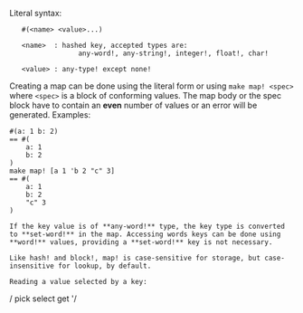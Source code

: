 Literal syntax:
```
   #(<name> <value>...)

   <name>  : hashed key, accepted types are:
                 any-word!, any-string!, integer!, float!, char!

   <value> : any-type! except none!
```
Creating a map can be done using the literal form or using `make map! <spec>` where `<spec>` is a block of conforming values. The map body or the spec block have to contain an **even** number of values or an error will be generated. Examples:
```
#(a: 1 b: 2)
== #(
    a: 1
    b: 2
)
make map! [a 1 'b 2 "c" 3]
== #(
    a: 1
    b: 2
    "c" 3
)

If the key value is of **any-word!** type, the key type is converted to **set-word!** in the map. Accessing words keys can be done using **word!** values, providing a **set-word!** key is not necessary.

Like hash! and block!, map! is case-sensitive for storage, but case-insensitive for lookup, by default.

Reading a value selected by a key:
```
<map>/<key>
pick <map> <key>
select <map> <key>
get '<map>/<key>
```